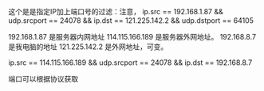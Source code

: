 这个是是指定IP加上端口号的过滤：注意，
ip.src == 192.168.1.87 && udp.srcport == 24078 &&
ip.dst == 121.225.142.2 && udp.dstport == 64105


192.168.1.87   是服务器内网地址
114.115.166.189  是服务器外网地址。
192.168.8.7  是我电脑的地址
121.225.142.2 是外网地址，可变。

ip.src == 114.115.166.189 && udp.srcport == 24078 &&
ip.dst == 192.168.8.7

端口可以根据协议获取
